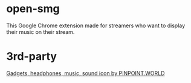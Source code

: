 # open-smg

This Google Chrome extension made for streamers who want to display their music on their stream.

# 3rd-party

[Gadgets, headphones, music, sound icon by PINPOINT.WORLD](https://www.iconfinder.com/icons/2315962/gadgets_headphones_music_sound_icon)
